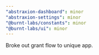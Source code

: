 ```yaml
---
"abstraxion-dashboard": minor
"abstraxion-settings": minor
"@burnt-labs/constants": minor
"@burnt-labs/ui": minor
---
```


Broke out grant flow to unique app.
